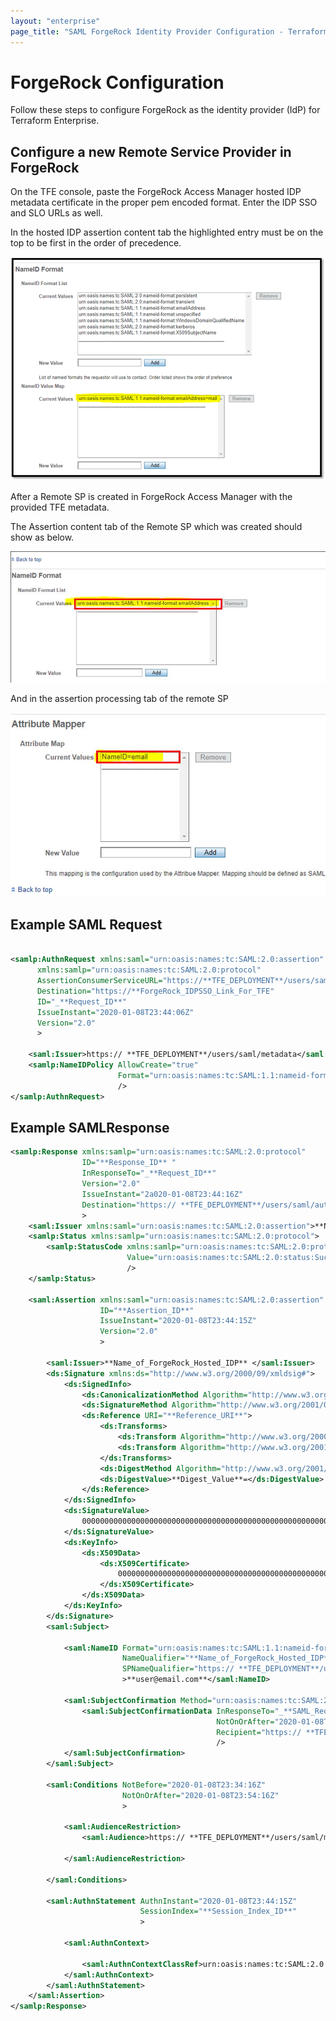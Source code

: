```yaml
---
layout: "enterprise"
page_title: "SAML ForgeRock Identity Provider Configuration - Terraform Enterprise"
---
```


# ForgeRock Configuration

Follow these steps to configure ForgeRock as the identity provider (IdP) for Terraform Enterprise.

## Configure a new Remote Service Provider in ForgeRock

On the TFE console, paste the ForgeRock Access Manager hosted IDP metadata certificate in the proper pem encoded format.  Enter the IDP SSO and SLO URLs as well.


In the hosted IDP assertion content tab the highlighted entry must be on the top to be first in the order of precedence.

![Screenshot: ForgeRock dialog for nameID Value map](./images/sso-forgerock-nameid.png)

After a Remote SP is created in ForgeRock Access Manager with the provided TFE metadata.

The Assertion content tab of the Remote SP which was created should show as below.

![Screenshot: ForgeRock dialog for Assertion content tab for Remote SP](./images/sso-forgerock-nameid2.png)


And in the assertion processing tab of the remote SP

![Screenshot: ForgeRock dialog for Assertion content tab for Remote SP](./images/sso-forgerock-attributemapper.png)


## Example SAML Request

```xml

<samlp:AuthnRequest xmlns:saml="urn:oasis:names:tc:SAML:2.0:assertion"
      xmlns:samlp="urn:oasis:names:tc:SAML:2.0:protocol"
      AssertionConsumerServiceURL="https://**TFE_DEPLOYMENT**/users/saml/auth"
      Destination="https://**ForgeRock_IDPSSO_Link_For_TFE"
      ID="_**Request_ID**"
      IssueInstant="2020-01-08T23:44:06Z"
      Version="2.0"
      >

    <saml:Issuer>https:// **TFE_DEPLOYMENT**/users/saml/metadata</saml:Issuer>
    <samlp:NameIDPolicy AllowCreate="true"
                        Format="urn:oasis:names:tc:SAML:1.1:nameid-format:emailAddress"
                        />
</samlp:AuthnRequest>
```

## Example SAMLResponse

```xml
<samlp:Response xmlns:samlp="urn:oasis:names:tc:SAML:2.0:protocol"
                ID="**Response_ID** "
                InResponseTo="_**Request_ID**"
                Version="2.0"
                IssueInstant="2a020-01-08T23:44:16Z"
                Destination="https:// **TFE_DEPLOYMENT**/users/saml/auth"
                >
    <saml:Issuer xmlns:saml="urn:oasis:names:tc:SAML:2.0:assertion">**Name_of_ForgeRock_Hosted_IDP** </saml:Issuer>
    <samlp:Status xmlns:samlp="urn:oasis:names:tc:SAML:2.0:protocol">
        <samlp:StatusCode xmlns:samlp="urn:oasis:names:tc:SAML:2.0:protocol"
                          Value="urn:oasis:names:tc:SAML:2.0:status:Success"
                          />
    </samlp:Status>

    <saml:Assertion xmlns:saml="urn:oasis:names:tc:SAML:2.0:assertion"
                    ID="**Assertion_ID**"
                    IssueInstant="2020-01-08T23:44:15Z"
                    Version="2.0"
                    >

        <saml:Issuer>**Name_of_ForgeRock_Hosted_IDP** </saml:Issuer>
        <ds:Signature xmlns:ds="http://www.w3.org/2000/09/xmldsig#">
            <ds:SignedInfo>
                <ds:CanonicalizationMethod Algorithm="http://www.w3.org/2001/10/xml-exc-c14n#" />
                <ds:SignatureMethod Algorithm="http://www.w3.org/2001/04/xmldsig-more#rsa-sha256" />
                <ds:Reference URI="**Reference_URI**">
                    <ds:Transforms>
                        <ds:Transform Algorithm="http://www.w3.org/2000/09/xmldsig#enveloped-signature" />
                        <ds:Transform Algorithm="http://www.w3.org/2001/10/xml-exc-c14n#" />
                    </ds:Transforms>
                    <ds:DigestMethod Algorithm="http://www.w3.org/2001/04/xmlenc#sha256" />
                    <ds:DigestValue>**Digest_Value**=</ds:DigestValue>
                </ds:Reference>
            </ds:SignedInfo>
            <ds:SignatureValue>
                000000000000000000000000000000000000000000000000000000000000000000000000000000000000000000000000000000000000000000000000000000000000000000000000000000000000000000000000000000000000000000000000000000000000000000000000000000000000000000000000000000000000000000000000000000000000000000000000000000000000000000000000000000000000000000000000000000==
            </ds:SignatureValue>
            <ds:KeyInfo>
                <ds:X509Data>
                    <ds:X509Certificate>
                        000000000000000000000000000000000000000000000000000000000000000000000000000000000000000000000000000000000000000000000000000000000000000000000000000000000000000000000000000000000000000000000000000000000000000000000000000000000000000000000000000000000000000000000000000000000000000000000000000000000000000000000000000000000000000000000000000000==
                    </ds:X509Certificate>
                </ds:X509Data>
            </ds:KeyInfo>
        </ds:Signature>
        <saml:Subject>

            <saml:NameID Format="urn:oasis:names:tc:SAML:1.1:nameid-format:emailAddress"
                         NameQualifier="**Name_of_ForgeRock_Hosted_IDP** "
                         SPNameQualifier="https:// **TFE_DEPLOYMENT**/users/saml/metadata"
                         >**user@email.com**</saml:NameID>

            <saml:SubjectConfirmation Method="urn:oasis:names:tc:SAML:2.0:cm:bearer">
                <saml:SubjectConfirmationData InResponseTo="_**SAML_Request_ID"
                                              NotOnOrAfter="2020-01-08T23:54:16Z"
                                              Recipient="https:// **TFE_DEPLOYMENT**/users/saml/auth"
                                              />
            </saml:SubjectConfirmation>
        </saml:Subject>

        <saml:Conditions NotBefore="2020-01-08T23:34:16Z"
                         NotOnOrAfter="2020-01-08T23:54:16Z"
                         >

            <saml:AudienceRestriction>
                <saml:Audience>https:// **TFE_DEPLOYMENT**/users/saml/metadata</saml:Audience>

            </saml:AudienceRestriction>

        </saml:Conditions>

        <saml:AuthnStatement AuthnInstant="2020-01-08T23:44:15Z"
                             SessionIndex="**Session_Index_ID**"
                             >

            <saml:AuthnContext>

                <saml:AuthnContextClassRef>urn:oasis:names:tc:SAML:2.0:ac:classes:PasswordProtectedTransport</saml:AuthnContextClassRef>
            </saml:AuthnContext>
        </saml:AuthnStatement>
    </saml:Assertion>
</samlp:Response>
```
